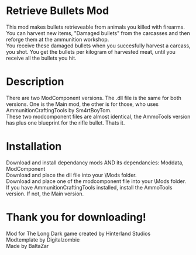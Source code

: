 # Retrieve Bullets Mod
This mod makes bullets retrieveable from animals you killed with firearms.  
You can harvest new items, "Damaged bullets" from the carcasses and then reforge them at the ammunition workshop.  
You receive these damaged bullets when you succesfully harvest a carcass, you shot. You get the bullets per kilogram of harvested meat, until you receive all the bullets you hit.  
# Description
There are two ModComponent versions. The .dll file is the same for both versions. One is the Main mod, the other is for those, who uses AmmunitionCraftingTools by Sm4rtBoyTom.  
These two modcomponent files are almost identical, the AmmoTools version has plus one blueprint for the rifle bullet. Thats it.  
# Installation
Download and install dependancy mods AND its dependancies: Moddata, ModComponent  
Download and place the dll file into your \Mods folder.  
Download and place one of the modcomponent file into your \Mods folder.  
If you have AmmunitionCraftingTools installed, install the AmmoTools version. If not, the Main version.  
# Thank you for downloading!
Mod for The Long Dark game created by Hinterland Studios  
Modtemplate by Digitalzombie  
Made by BaltaZar  
